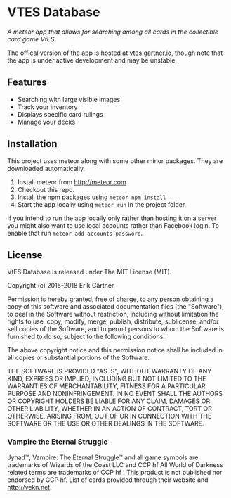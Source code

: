 VTES Database
=========
*A meteor app that allows for searching among all cards in the collectible card game VtES.*

The offical version of the app is hosted at [vtes.gartner.io](https://vtes.gartner.io), though note that the app is under active development and may be unstable. 

## Features

- Searching with large visible images
- Track your inventory
- Displays specific card rulings
- Manage your decks

## Installation
This project uses meteor along with some other minor packages. They are downloaded automatically.

1. Install meteor from http://meteor.com
2. Checkout this repo.
3. Install the npm packages using `meteor npm install`
4. Start the app locally using `meteor run` in the project folder.

If you intend to run the app locally only rather than hosting it on a server you might also want to use local accounts rather than Facebook login. To enable that run `meteor add accounts-password`.

## License
VtES Database is released under The MIT License (MIT).

Copyright (c) 2015-2018 Erik Gärtner

Permission is hereby granted, free of charge, to any person obtaining a copy
of this software and associated documentation files (the "Software"), to deal
in the Software without restriction, including without limitation the rights
to use, copy, modify, merge, publish, distribute, sublicense, and/or sell
copies of the Software, and to permit persons to whom the Software is
furnished to do so, subject to the following conditions:

The above copyright notice and this permission notice shall be included in all
copies or substantial portions of the Software.

THE SOFTWARE IS PROVIDED "AS IS", WITHOUT WARRANTY OF ANY KIND, EXPRESS OR
IMPLIED, INCLUDING BUT NOT LIMITED TO THE WARRANTIES OF MERCHANTABILITY,
FITNESS FOR A PARTICULAR PURPOSE AND NONINFRINGEMENT. IN NO EVENT SHALL THE
AUTHORS OR COPYRIGHT HOLDERS BE LIABLE FOR ANY CLAIM, DAMAGES OR OTHER
LIABILITY, WHETHER IN AN ACTION OF CONTRACT, TORT OR OTHERWISE, ARISING FROM,
OUT OF OR IN CONNECTION WITH THE SOFTWARE OR THE USE OR OTHER DEALINGS IN THE
SOFTWARE.

### Vampire the Eternal Struggle
Jyhad™, Vampire: The Eternal Struggle™ and all game symbols are trademarks of Wizards of the Coast LLC and CCP hf All World of Darkness related terms are trademarks of CCP hf .
This product is not published nor endorsed by CCP hf.
List of cards provided through their website and http://vekn.net.
